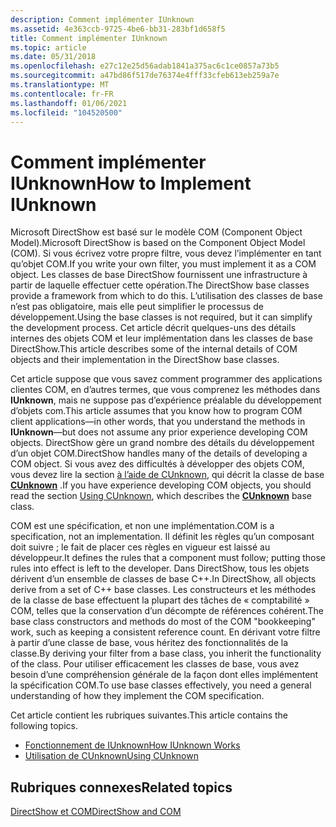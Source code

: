 ```yaml
---
description: Comment implémenter IUnknown
ms.assetid: 4e363ccb-9725-4be6-bb31-283bf1d658f5
title: Comment implémenter IUnknown
ms.topic: article
ms.date: 05/31/2018
ms.openlocfilehash: e27c12e25d56adab1841a375ac6c1ce0857a73b5
ms.sourcegitcommit: a47bd86f517de76374e4fff33cfeb613eb259a7e
ms.translationtype: MT
ms.contentlocale: fr-FR
ms.lasthandoff: 01/06/2021
ms.locfileid: "104520500"
---
```

# <a name="how-to-implement-iunknown"></a><span data-ttu-id="7e7be-103">Comment implémenter IUnknown</span><span class="sxs-lookup"><span data-stu-id="7e7be-103">How to Implement IUnknown</span></span>

<span data-ttu-id="7e7be-104">Microsoft DirectShow est basé sur le modèle COM (Component Object Model).</span><span class="sxs-lookup"><span data-stu-id="7e7be-104">Microsoft DirectShow is based on the Component Object Model (COM).</span></span> <span data-ttu-id="7e7be-105">Si vous écrivez votre propre filtre, vous devez l’implémenter en tant qu’objet COM.</span><span class="sxs-lookup"><span data-stu-id="7e7be-105">If you write your own filter, you must implement it as a COM object.</span></span> <span data-ttu-id="7e7be-106">Les classes de base DirectShow fournissent une infrastructure à partir de laquelle effectuer cette opération.</span><span class="sxs-lookup"><span data-stu-id="7e7be-106">The DirectShow base classes provide a framework from which to do this.</span></span> <span data-ttu-id="7e7be-107">L’utilisation des classes de base n’est pas obligatoire, mais elle peut simplifier le processus de développement.</span><span class="sxs-lookup"><span data-stu-id="7e7be-107">Using the base classes is not required, but it can simplify the development process.</span></span> <span data-ttu-id="7e7be-108">Cet article décrit quelques-uns des détails internes des objets COM et leur implémentation dans les classes de base DirectShow.</span><span class="sxs-lookup"><span data-stu-id="7e7be-108">This article describes some of the internal details of COM objects and their implementation in the DirectShow base classes.</span></span>

<span data-ttu-id="7e7be-109">Cet article suppose que vous savez comment programmer des applications clientes COM, en d’autres termes, que vous comprenez les méthodes dans **IUnknown**, mais ne suppose pas d’expérience préalable du développement d’objets com.</span><span class="sxs-lookup"><span data-stu-id="7e7be-109">This article assumes that you know how to program COM client applications—in other words, that you understand the methods in **IUnknown**—but does not assume any prior experience developing COM objects.</span></span> <span data-ttu-id="7e7be-110">DirectShow gère un grand nombre des détails du développement d’un objet COM.</span><span class="sxs-lookup"><span data-stu-id="7e7be-110">DirectShow handles many of the details of developing a COM object.</span></span> <span data-ttu-id="7e7be-111">Si vous avez des difficultés à développer des objets COM, vous devez lire la section [à l’aide de CUnknown](using-cunknown.md), qui décrit la classe de base [**CUnknown**](cunknown.md) .</span><span class="sxs-lookup"><span data-stu-id="7e7be-111">If you have experience developing COM objects, you should read the section [Using CUnknown](using-cunknown.md), which describes the [**CUnknown**](cunknown.md) base class.</span></span>

<span data-ttu-id="7e7be-112">COM est une spécification, et non une implémentation.</span><span class="sxs-lookup"><span data-stu-id="7e7be-112">COM is a specification, not an implementation.</span></span> <span data-ttu-id="7e7be-113">Il définit les règles qu’un composant doit suivre ; le fait de placer ces règles en vigueur est laissé au développeur.</span><span class="sxs-lookup"><span data-stu-id="7e7be-113">It defines the rules that a component must follow; putting those rules into effect is left to the developer.</span></span> <span data-ttu-id="7e7be-114">Dans DirectShow, tous les objets dérivent d’un ensemble de classes de base C++.</span><span class="sxs-lookup"><span data-stu-id="7e7be-114">In DirectShow, all objects derive from a set of C++ base classes.</span></span> <span data-ttu-id="7e7be-115">Les constructeurs et les méthodes de la classe de base effectuent la plupart des tâches de « comptabilité » COM, telles que la conservation d’un décompte de références cohérent.</span><span class="sxs-lookup"><span data-stu-id="7e7be-115">The base class constructors and methods do most of the COM "bookkeeping" work, such as keeping a consistent reference count.</span></span> <span data-ttu-id="7e7be-116">En dérivant votre filtre à partir d’une classe de base, vous héritez des fonctionnalités de la classe.</span><span class="sxs-lookup"><span data-stu-id="7e7be-116">By deriving your filter from a base class, you inherit the functionality of the class.</span></span> <span data-ttu-id="7e7be-117">Pour utiliser efficacement les classes de base, vous avez besoin d’une compréhension générale de la façon dont elles implémentent la spécification COM.</span><span class="sxs-lookup"><span data-stu-id="7e7be-117">To use base classes effectively, you need a general understanding of how they implement the COM specification.</span></span>

<span data-ttu-id="7e7be-118">Cet article contient les rubriques suivantes.</span><span class="sxs-lookup"><span data-stu-id="7e7be-118">This article contains the following topics.</span></span>

-   [<span data-ttu-id="7e7be-119">Fonctionnement de IUnknown</span><span class="sxs-lookup"><span data-stu-id="7e7be-119">How IUnknown Works</span></span>](how-iunknown-works.md)
-   [<span data-ttu-id="7e7be-120">Utilisation de CUnknown</span><span class="sxs-lookup"><span data-stu-id="7e7be-120">Using CUnknown</span></span>](using-cunknown.md)

## <a name="related-topics"></a><span data-ttu-id="7e7be-121">Rubriques connexes</span><span class="sxs-lookup"><span data-stu-id="7e7be-121">Related topics</span></span>

<dl> <dt>

[<span data-ttu-id="7e7be-122">DirectShow et COM</span><span class="sxs-lookup"><span data-stu-id="7e7be-122">DirectShow and COM</span></span>](directshow-and-com.md)
</dt> </dl>

 

 



